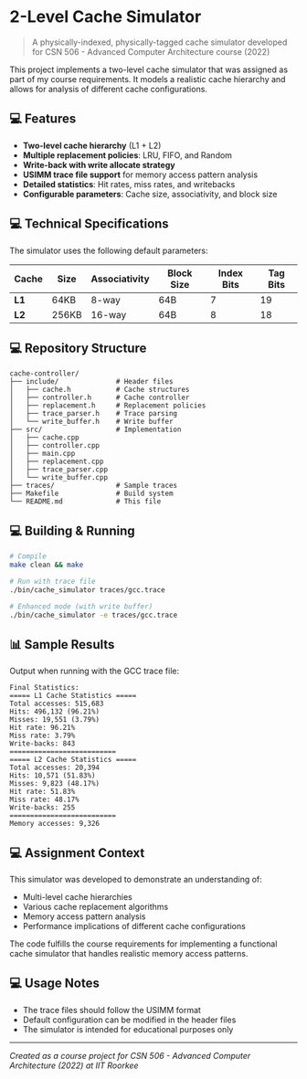 # 2-Level Cache Simulator

> A physically-indexed, physically-tagged cache simulator developed for CSN 506 - Advanced Computer Architecture course (2022)

This project implements a two-level cache simulator that was assigned as part of my course requirements. It models a realistic cache hierarchy and allows for analysis of different cache configurations.

## 💻 Features

- **Two-level cache hierarchy** (L1 + L2)
- **Multiple replacement policies**: LRU, FIFO, and Random
- **Write-back with write allocate strategy**
- **USIMM trace file support** for memory access pattern analysis
- **Detailed statistics**: Hit rates, miss rates, and writebacks
- **Configurable parameters**: Cache size, associativity, and block size

## 💻 Technical Specifications

The simulator uses the following default parameters:

| Cache  | Size  | Associativity | Block Size | Index Bits | Tag Bits |
|--------|-------|--------------|------------|------------|----------|
| **L1** | 64KB  | 8-way        | 64B        | 7          | 19       |
| **L2** | 256KB | 16-way       | 64B        | 8          | 18       |

## 💻 Repository Structure

```
cache-controller/
├── include/              # Header files
│   ├── cache.h           # Cache structures
│   ├── controller.h      # Cache controller
│   ├── replacement.h     # Replacement policies
│   ├── trace_parser.h    # Trace parsing
│   └── write_buffer.h    # Write buffer
├── src/                  # Implementation
│   ├── cache.cpp
│   ├── controller.cpp
│   ├── main.cpp
│   ├── replacement.cpp
│   ├── trace_parser.cpp
│   └── write_buffer.cpp
├── traces/               # Sample traces
├── Makefile              # Build system
└── README.md             # This file
```

## 💻 Building & Running

```bash
# Compile
make clean && make

# Run with trace file
./bin/cache_simulator traces/gcc.trace

# Enhanced mode (with write buffer)
./bin/cache_simulator -e traces/gcc.trace
```

## 📊 Sample Results

Output when running with the GCC trace file:

```
Final Statistics:
===== L1 Cache Statistics =====
Total accesses: 515,683
Hits: 496,132 (96.21%)
Misses: 19,551 (3.79%)
Hit rate: 96.21%
Miss rate: 3.79%
Write-backs: 843
==========================
===== L2 Cache Statistics =====
Total accesses: 20,394
Hits: 10,571 (51.83%)
Misses: 9,823 (48.17%)
Hit rate: 51.83%
Miss rate: 48.17%
Write-backs: 255
==========================
Memory accesses: 9,326
```

## 💻 Assignment Context

This simulator was developed to demonstrate an understanding of:
- Multi-level cache hierarchies
- Various cache replacement algorithms
- Memory access pattern analysis
- Performance implications of different cache configurations

The code fulfills the course requirements for implementing a functional cache simulator that handles realistic memory access patterns.

## 💻 Usage Notes

- The trace files should follow the USIMM format
- Default configuration can be modified in the header files
- The simulator is intended for educational purposes only

---

*Created as a course project for CSN 506 - Advanced Computer Architecture (2022) at IIT Roorkee*

